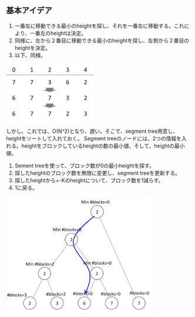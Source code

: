 ## 基本アイデア
1. 一番左に移動できる最小のheightを探し、それを一番左に移動する。これにより、一番左のheightは決定。
2. 同様に、左から２番目に移動できる最小のheightを探し、左側から２番目のheightを決定。
3. 以下、同様。
<img src="images/basic_idea.png" width="240" />

しかし、これでは、O(N^2)となり、遅い。そこで、segment tree用意し、heightをソートして入れておく。
Segment treeのノードには、2つの情報を入れる。heightをブロックしているheightの数の最小値、そして、heightの最小値。

1. Sement treeを使って、ブロック数が0の最小heightを探す。
2. 探したheightのブロック数を無限に変更し、segment treeを更新する。
3. 探したheightから+-Kのheightについて、ブロック数を1減らす。
4. 1に戻る。
<img src="images/traverse_segment_tree.png" width="400" />








